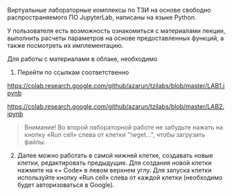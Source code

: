 Виртуальные лабораторные комплексы по ТЗИ на основе свободно распространяемого ПО JupyterLab, написаны на языке Python. 

У пользователя есть возможность ознакомиться с материалами лекции, выполнить расчеты параметров на основе предоставленных функций, а также посмотреть их имплементацию.

Для работы с материалами в облаке, необходимо

1) Перейти по ссылкам соответственно

https://colab.research.google.com/github/azarun/tzilabs/blob/master/LAB1.ipynb

https://colab.research.google.com/github/azarun/tzilabs/blob/master/LAB2.ipynb

> Внимание! Во второй лабораторной работе не забудьте нажать на кнопку «Run cell» слева от клетки "!wget...", чтобы загрузить файлы.

2) Далее можно работать в самой нижней клетке, создавать новые клетки, редактировать предыдущие. Для создания новой клетки нажмите на «+ Code» в левом верхнем углу. Для запуска клетки используйте кнопку «Run cell» слева от каждой клетки (необходимо будет авторизоваться в Google).
